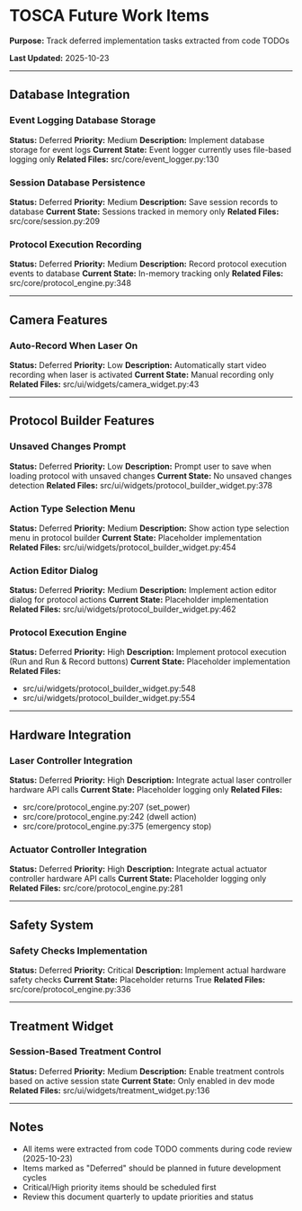 # TOSCA Future Work Items

**Purpose:** Track deferred implementation tasks extracted from code TODOs

**Last Updated:** 2025-10-23

---

## Database Integration

### Event Logging Database Storage
**Status:** Deferred
**Priority:** Medium
**Description:** Implement database storage for event logs
**Current State:** Event logger currently uses file-based logging only
**Related Files:** src/core/event_logger.py:130

### Session Database Persistence
**Status:** Deferred
**Priority:** Medium
**Description:** Save session records to database
**Current State:** Sessions tracked in memory only
**Related Files:** src/core/session.py:209

### Protocol Execution Recording
**Status:** Deferred
**Priority:** Medium
**Description:** Record protocol execution events to database
**Current State:** In-memory tracking only
**Related Files:** src/core/protocol_engine.py:348

---

## Camera Features

### Auto-Record When Laser On
**Status:** Deferred
**Priority:** Low
**Description:** Automatically start video recording when laser is activated
**Current State:** Manual recording only
**Related Files:** src/ui/widgets/camera_widget.py:43

---

## Protocol Builder Features

### Unsaved Changes Prompt
**Status:** Deferred
**Priority:** Low
**Description:** Prompt user to save when loading protocol with unsaved changes
**Current State:** No unsaved changes detection
**Related Files:** src/ui/widgets/protocol_builder_widget.py:378

### Action Type Selection Menu
**Status:** Deferred
**Priority:** Medium
**Description:** Show action type selection menu in protocol builder
**Current State:** Placeholder implementation
**Related Files:** src/ui/widgets/protocol_builder_widget.py:454

### Action Editor Dialog
**Status:** Deferred
**Priority:** Medium
**Description:** Implement action editor dialog for protocol actions
**Current State:** Placeholder implementation
**Related Files:** src/ui/widgets/protocol_builder_widget.py:462

### Protocol Execution Engine
**Status:** Deferred
**Priority:** High
**Description:** Implement protocol execution (Run and Run & Record buttons)
**Current State:** Placeholder implementation
**Related Files:**
- src/ui/widgets/protocol_builder_widget.py:548
- src/ui/widgets/protocol_builder_widget.py:554

---

## Hardware Integration

### Laser Controller Integration
**Status:** Deferred
**Priority:** High
**Description:** Integrate actual laser controller hardware API calls
**Current State:** Placeholder logging only
**Related Files:**
- src/core/protocol_engine.py:207 (set_power)
- src/core/protocol_engine.py:242 (dwell action)
- src/core/protocol_engine.py:375 (emergency stop)

### Actuator Controller Integration
**Status:** Deferred
**Priority:** High
**Description:** Integrate actual actuator controller hardware API calls
**Current State:** Placeholder logging only
**Related Files:** src/core/protocol_engine.py:281

---

## Safety System

### Safety Checks Implementation
**Status:** Deferred
**Priority:** Critical
**Description:** Implement actual hardware safety checks
**Current State:** Placeholder returns True
**Related Files:** src/core/protocol_engine.py:336

---

## Treatment Widget

### Session-Based Treatment Control
**Status:** Deferred
**Priority:** Medium
**Description:** Enable treatment controls based on active session state
**Current State:** Only enabled in dev mode
**Related Files:** src/ui/widgets/treatment_widget.py:136

---

## Notes

- All items were extracted from code TODO comments during code review (2025-10-23)
- Items marked as "Deferred" should be planned in future development cycles
- Critical/High priority items should be scheduled first
- Review this document quarterly to update priorities and status
